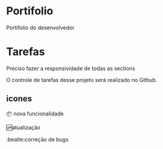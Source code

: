 # Portifolio

Portifolio do desenvolvedor

# Tarefas

Preciso fazer a responsividade de todas as sections

O controle de tarefas desse projeto será realizado no Github.


##  icones

:package: nova funcionalidade

:up:atualização

:beatle:correção de bugs